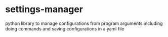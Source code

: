 # settings-manager
 python library to manage configurations from program arguments including doing commands and saving configurations in a yaml file

